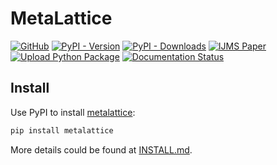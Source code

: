 # MetaLattice
[![GitHub](https://img.shields.io/github/license/huang-lihao/metalattice)](LICENSE)
[![PyPI - Version](https://img.shields.io/pypi/v/metalattice?logo=pypi)](https://pypi.org/project/metalattice/)
[![PyPI - Downloads](https://img.shields.io/pypi/dm/metalattice?logo=pypi)](https://pypi.org/project/metalattice/)
[![IJMS Paper](https://img.shields.io/badge/DOI-10.1016/j.ijmecsci.2022.107836-blue)](https://doi.org/10.1016/j.ijmecsci.2022.107836)\
[![Upload Python Package](https://github.com/huang-lihao/MetaLattice/actions/workflows/python-publish.yml/badge.svg)](https://github.com/huang-lihao/MetaLattice/actions/workflows/python-publish.yml)
[![Documentation Status](https://readthedocs.org/projects/metalattice/badge/?version=latest)](https://metalattice.readthedocs.io/en/latest/?badge=latest)

Install
----------------------
Use PyPI to install [metalattice](https://pypi.org/project/metalattice/):
```sh
pip install metalattice
```
More details could be found at [INSTALL.md](INSTALL.md).
